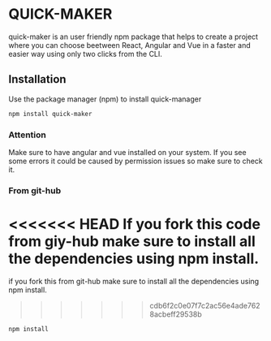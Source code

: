 # QUICK-MAKER
quick-maker is an user friendly npm package that helps to create a project where you can choose beetween React, Angular and Vue in a faster and easier way using only two clicks from the CLI.
## Installation
Use the package manager (npm) to install quick-manager
```bash
npm install quick-maker
```
### Attention
Make sure to have angular and vue installed on your system.
If you see some errors it could be caused by permission issues so make sure to check it.
### From git-hub
<<<<<<< HEAD
If you fork this code from giy-hub make sure to install all the dependencies using npm install.
=======
if you fork this from git-hub make sure to install all the dependencies using npm install.
>>>>>>> cdb6f2c0e07f7c2ac56e4ade7628acbeff29538b
```bash
npm install
```
